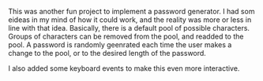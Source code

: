 This was another fun project to implement a password generator. I had som eideas in my mind of how it could work, and the reality was more or less in line with that idea. Basically, there is a default pool of possible characters. Groups of characters can be removed from the pool, and readded to the pool. A password is randomly geenrated each time the user makes a change to the pool, or to the desired length of the password.

I also added some keyboard events to make this even more interactive.
